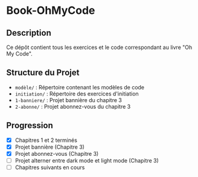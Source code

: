 # Book-OhMyCode


## Description
Ce dépôt contient tous les exercices et le code correspondant au livre "Oh My Code".

## Structure du Projet
- `modèle/` : Répertoire contenant les modèles de code
- `initiation/` : Répertoire des exercices d'initiation
- `1-banniere/` : Projet bannière du chapitre 3
- `2-abonne/` : Projet abonnez-vous du chapitre 3

## Progression
- [x] Chapitres 1 et 2 terminés
- [x] Projet bannière (Chapitre 3)
- [x] Projet abonnez-vous (Chapitre 3)
- [ ] Projet alterner entre dark mode et light mode (Chapitre 3)
- [ ] Chapitres suivants en cours